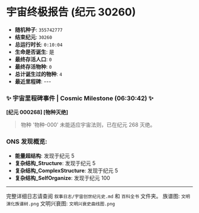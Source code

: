 # 宇宙终极报告 (纪元 30260)

- **随机种子**: `355742777`
- **结束纪元**: `30260`
- **总运行时长**: `0:10:04`
- **生命是否诞生**: 是
- **最终存活人口**: `0`
- **最终存活物种**: `0`
- **总计诞生过的物种**: `4`
- **最近里程碑**: ---

### ✨ **宇宙里程碑事件 | Cosmic Milestone** (06:30:42) ✨

**[纪元 000268] [物种灭绝]**

> 物种 '物种-000' 未能适应宇宙法则，已在纪元 268 灭绝。

### ONS 发现概览:
- **能量超结构**: 发现于纪元 5
- **复杂结构_Structure**: 发现于纪元 5
- **复杂结构_ComplexStructure**: 发现于纪元 5
- **复杂结构_SelfOrganize**: 发现于纪元 100

---

完整详细日志请查阅 `叙事日志/宇宙创世纪元史.md` 和 `百科全书` 文件夹。
族谱图: `文明演化族谱树.png`
文明兴衰图: `文明兴衰史曲线图.png`
